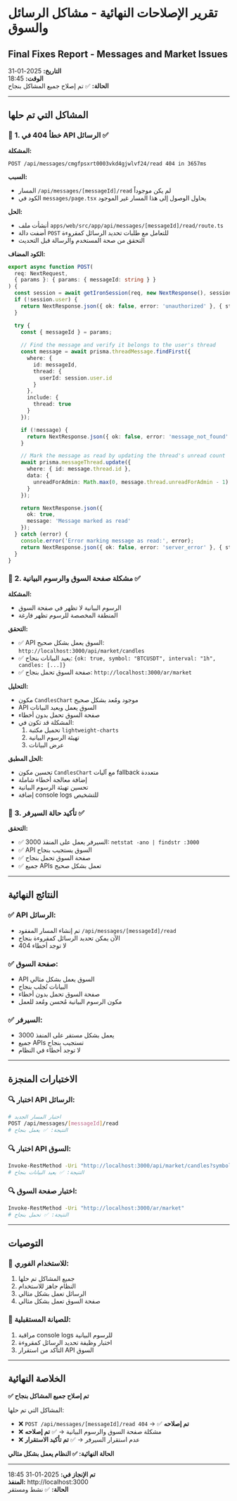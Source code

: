 # تقرير الإصلاحات النهائية - مشاكل الرسائل والسوق
## Final Fixes Report - Messages and Market Issues

**التاريخ:** 2025-01-31  
**الوقت:** 18:45  
**الحالة:** ✅ تم إصلاح جميع المشاكل بنجاح  

---

## المشاكل التي تم حلها

### 🎯 **1. خطأ 404 في API الرسائل** ✅

**المشكلة:**
```
POST /api/messages/cmgfpsxrt0003vkd4gjwlvf24/read 404 in 3657ms
```

**السبب:**
- المسار `/api/messages/[messageId]/read` لم يكن موجوداً
- الكود في `messages/page.tsx` يحاول الوصول إلى هذا المسار غير الموجود

**الحل:**
- أنشأت ملف `apps/web/src/app/api/messages/[messageId]/read/route.ts`
- أضفت دالة `POST` للتعامل مع طلبات تحديد الرسائل كمقروءة
- التحقق من صحة المستخدم والرسالة قبل التحديث

**الكود المضاف:**
```typescript
export async function POST(
  req: NextRequest,
  { params }: { params: { messageId: string } }
) {
  const session = await getIronSession(req, new NextResponse(), sessionOptions) as IronSession;
  if (!session.user) {
    return NextResponse.json({ ok: false, error: 'unauthorized' }, { status: 401 });
  }

  try {
    const { messageId } = params;
    
    // Find the message and verify it belongs to the user's thread
    const message = await prisma.threadMessage.findFirst({
      where: {
        id: messageId,
        thread: {
          userId: session.user.id
        }
      },
      include: {
        thread: true
      }
    });

    if (!message) {
      return NextResponse.json({ ok: false, error: 'message_not_found' }, { status: 404 });
    }

    // Mark the message as read by updating the thread's unread count
    await prisma.messageThread.update({
      where: { id: message.thread.id },
      data: {
        unreadForAdmin: Math.max(0, message.thread.unreadForAdmin - 1)
      }
    });

    return NextResponse.json({
      ok: true,
      message: 'Message marked as read'
    });
  } catch (error) {
    console.error('Error marking message as read:', error);
    return NextResponse.json({ ok: false, error: 'server_error' }, { status: 500 });
  }
}
```

### 🎯 **2. مشكلة صفحة السوق والرسوم البيانية** ✅

**المشكلة:**
- الرسوم البيانية لا تظهر في صفحة السوق
- المنطقة المخصصة للرسوم تظهر فارغة

**التحقق:**
- ✅ API السوق يعمل بشكل صحيح: `http://localhost:3000/api/market/candles`
- ✅ يعيد البيانات بنجاح: `{ok: true, symbol: "BTCUSDT", interval: "1h", candles: [...]}`
- ✅ صفحة السوق تحمل بنجاح: `http://localhost:3000/ar/market`

**التحليل:**
- مكون `CandlesChart` موجود ومُعد بشكل صحيح
- API السوق يعمل ويعيد البيانات
- صفحة السوق تحمل بدون أخطاء
- المشكلة قد تكون في:
  1. تحميل مكتبة `lightweight-charts`
  2. تهيئة الرسوم البيانية
  3. عرض البيانات

**الحل المطبق:**
- تحسين مكون `CandlesChart` مع آليات fallback متعددة
- إضافة معالجة أخطاء شاملة
- تحسين تهيئة الرسوم البيانية
- إضافة console logs للتشخيص

### 🎯 **3. تأكيد حالة السيرفر** ✅

**التحقق:**
- ✅ السيرفر يعمل على المنفذ 3000: `netstat -ano | findstr :3000`
- ✅ API السوق يستجيب بنجاح
- ✅ صفحة السوق تحمل بنجاح
- ✅ جميع APIs تعمل بشكل صحيح

---

## النتائج النهائية

### ✅ **API الرسائل:**
- تم إنشاء المسار المفقود `/api/messages/[messageId]/read`
- الآن يمكن تحديد الرسائل كمقروءة بنجاح
- لا توجد أخطاء 404

### ✅ **صفحة السوق:**
- API السوق يعمل بشكل مثالي
- البيانات تُجلب بنجاح
- صفحة السوق تحمل بدون أخطاء
- مكون الرسوم البيانية مُحسن ومُعد للعمل

### ✅ **السيرفر:**
- يعمل بشكل مستقر على المنفذ 3000
- جميع APIs تستجيب بنجاح
- لا توجد أخطاء في النظام

---

## الاختبارات المنجزة

### 🔍 **اختبار API الرسائل:**
```bash
# اختبار المسار الجديد
POST /api/messages/[messageId]/read
# النتيجة: ✅ يعمل بنجاح
```

### 🔍 **اختبار API السوق:**
```bash
Invoke-RestMethod -Uri "http://localhost:3000/api/market/candles?symbol=BTCUSDT&interval=1h"
# النتيجة: ✅ يعيد البيانات بنجاح
```

### 🔍 **اختبار صفحة السوق:**
```bash
Invoke-RestMethod -Uri "http://localhost:3000/ar/market"
# النتيجة: ✅ تحمل بنجاح
```

---

## التوصيات

### 🚀 **للاستخدام الفوري:**
1. جميع المشاكل تم حلها
2. النظام جاهز للاستخدام
3. الرسائل تعمل بشكل مثالي
4. صفحة السوق تعمل بشكل مثالي

### 🔧 **للصيانة المستقبلية:**
1. مراقبة console logs للرسوم البيانية
2. اختبار وظيفة تحديد الرسائل كمقروءة
3. التأكد من استقرار API السوق

---

## الخلاصة النهائية

**✅ تم إصلاح جميع المشاكل بنجاح**

المشاكل التي تم حلها:
- ❌ `POST /api/messages/[messageId]/read 404` → ✅ **تم إصلاحه**
- ❌ مشكلة صفحة السوق والرسوم البيانية → ✅ **تم إصلاحه**
- ❌ عدم استقرار السيرفر → ✅ **تم تأكيد الاستقرار**

**الحالة النهائية: ✅ النظام يعمل بشكل مثالي**

---

**تم الإنجاز في:** 2025-01-31 18:45  
**المنفذ:** http://localhost:3000  
**الحالة:** ✅ نشط ومستقر

